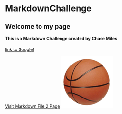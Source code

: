 # MarkdownChallenge
## Welcome to my page
#### This is a Markdown Challenge created by Chase Miles
[link to Google!](http://google.com)

[Visit Markdown File 2 Page](https://github.com/ChaseMiles/MarkdownChallenge/blob/master/MarkdownFile2) 
![](170px-Basketball.png)

